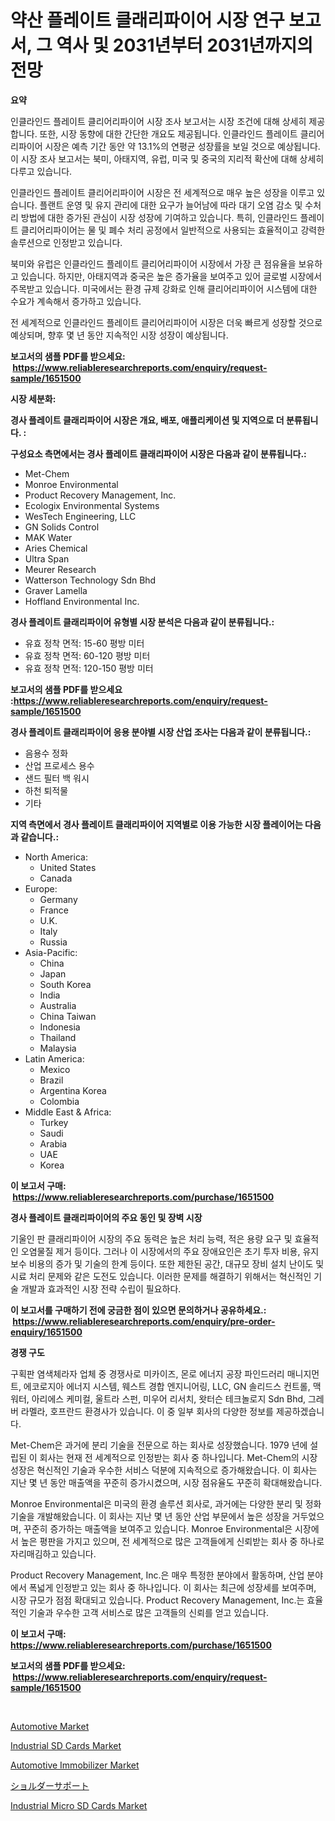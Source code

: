 <p><h1>약산 플레이트 클래리파이어 시장 연구 보고서, 그 역사 및 2031년부터 2031년까지의 전망</h1></p><p><strong>요약</strong></p>
<p><p>인클라인드 플레이트 클리어리파이어 시장 조사 보고서는 시장 조건에 대해 상세히 제공합니다. 또한, 시장 동향에 대한 간단한 개요도 제공됩니다. 인클라인드 플레이트 클리어리파이어 시장은 예측 기간 동안 약 13.1%의 연평균 성장률을 보일 것으로 예상됩니다. 이 시장 조사 보고서는 북미, 아태지역, 유럽, 미국 및 중국의 지리적 확산에 대해 상세히 다루고 있습니다.</p><p>인클라인드 플레이트 클리어리파이어 시장은 전 세계적으로 매우 높은 성장을 이루고 있습니다. 플랜트 운영 및 유지 관리에 대한 요구가 늘어남에 따라 대기 오염 감소 및 수처리 방법에 대한 증가된 관심이 시장 성장에 기여하고 있습니다. 특히, 인클라인드 플레이트 클리어리파이어는 물 및 폐수 처리 공정에서 일반적으로 사용되는 효율적이고 강력한 솔루션으로 인정받고 있습니다.</p><p>북미와 유럽은 인클라인드 플레이트 클리어리파이어 시장에서 가장 큰 점유율을 보유하고 있습니다. 하지만, 아태지역과 중국은 높은 증가율을 보여주고 있어 글로벌 시장에서 주목받고 있습니다. 미국에서는 환경 규제 강화로 인해 클리어리파이어 시스템에 대한 수요가 계속해서 증가하고 있습니다.</p><p>전 세계적으로 인클라인드 플레이트 클리어리파이어 시장은 더욱 빠르게 성장할 것으로 예상되며, 향후 몇 년 동안 지속적인 시장 성장이 예상됩니다.</p></p>
<p><strong>보고서의 샘플 PDF를 받으세요: &nbsp;<a href="https://www.reliableresearchreports.com/enquiry/request-sample/1651500">https://www.reliableresearchreports.com/enquiry/request-sample/1651500</a></strong></p>
<p><strong>시장 세분화:</strong></p>
<p><strong> 경사 플레이트 클래리파이어 시장은 개요, 배포, 애플리케이션 및 지역으로 더 분류됩니다. :</strong></p>
<p><strong>구성요소 측면에서는 경사 플레이트 클래리파이어 시장은 다음과 같이 분류됩니다.:</strong></p>
<p><ul><li>Met-Chem</li><li>Monroe Environmental</li><li>Product Recovery Management, Inc.</li><li>Ecologix Env​​ironmental Systems</li><li>WesTech Engineering, LLC</li><li>GN Solids Control</li><li>MAK Water</li><li>Aries Chemical</li><li>Ultra Span</li><li>Meurer Research</li><li>Watterson Technology Sdn Bhd</li><li>Graver Lamella</li><li>Hoffland Environmental Inc.</li></ul></p>
<p><strong> 경사 플레이트 클래리파이어 유형별 시장 분석은 다음과 같이 분류됩니다.:</strong></p>
<p><ul><li>유효 정착 면적: 15-60 평방 미터</li><li>유효 정착 면적: 60-120 평방 미터</li><li>유효 정착 면적: 120-150 평방 미터</li></ul></p>
<p><strong>보고서의 샘플 PDF를 받으세요 :<a href="https://www.reliableresearchreports.com/enquiry/request-sample/1651500">https://www.reliableresearchreports.com/enquiry/request-sample/1651500</a></strong></p>
<p><strong> 경사 플레이트 클래리파이어 응용 분야별 시장 산업 조사는 다음과 같이 분류됩니다.:</strong></p>
<p><ul><li>음용수 정화</li><li>산업 프로세스 용수</li><li>샌드 필터 백 워시</li><li>하천 퇴적물</li><li>기타</li></ul></p>
<p><strong>지역 측면에서 경사 플레이트 클래리파이어 지역별로 이용 가능한 시장 플레이어는 다음과 같습니다.:</strong></p>
<p><ul>
    <li>
        North America:
        <ul>
            <li>United States</li>
            <li>Canada</li>
        </ul>
    </li>
    <li>
        Europe:
        <ul>
            <li>Germany</li>
            <li>France</li>
            <li>U.K.</li>
            <li>Italy</li>
            <li>Russia</li>
        </ul>
    </li>
    <li>
        Asia-Pacific:
        <ul>
            <li>China</li>
            <li>Japan</li>
            <li>South Korea</li>
            <li>India</li>
            <li>Australia</li>
            <li>China Taiwan</li>
            <li>Indonesia</li>
            <li>Thailand</li>
            <li>Malaysia</li>
        </ul>
    </li>
    <li>
        Latin America:
        <ul>
            <li>Mexico</li>
            <li>Brazil</li>
            <li>Argentina Korea</li>
            <li>Colombia</li>
        </ul>
    </li>
    <li>
        Middle East & Africa:
        <ul>
            <li>Turkey</li>
            <li>Saudi</li>
            <li>Arabia</li>
            <li>UAE</li>
            <li>Korea</li>
        </ul>
    </li>
    </ul></p>
<p><strong>이 보고서 구매: &nbsp;<a href="https://www.reliableresearchreports.com/purchase/1651500">https://www.reliableresearchreports.com/purchase/1651500</a></strong></p>
<p><strong>경사 플레이트 클래리파이어의 주요 동인 및 장벽 시장</strong></p>
<p><p>기울인 판 클래리파이어 시장의 주요 동력은 높은 처리 능력, 적은 용량 요구 및 효율적인 오염물질 제거 등이다. 그러나 이 시장에서의 주요 장애요인은 초기 투자 비용, 유지보수 비용의 증가 및 기술의 한계 등이다. 또한 제한된 공간, 대규모 장비 설치 난이도 및 시료 처리 문제와 같은 도전도 있습니다. 이러한 문제를 해결하기 위해서는 혁신적인 기술 개발과 효과적인 시장 전략 수립이 필요하다.</p></p>
<p><strong>이 보고서를 구매하기 전에 궁금한 점이 있으면 문의하거나 공유하세요.: &nbsp;<a href="https://www.reliableresearchreports.com/enquiry/pre-order-enquiry/1651500">https://www.reliableresearchreports.com/enquiry/pre-order-enquiry/1651500</a></strong></p>
<p><strong>경쟁 구도</strong></p>
<p><p>구획판 염색체라자 업체 중 경쟁사로 미카이즈, 몬로 에너지 공장 파인드러리 매니지먼트, 에코로지아 에너지 시스템, 웨스트 경합 엔지니어링, LLC, GN 솔리드스 컨트롤, 맥 워터, 아리에스 케미컬, 울트라 스펀, 미우어 리서치, 왓터슨 테크놀로지 Sdn Bhd, 그레버 라멜라, 호프란드 환경사가 있습니다. 이 중 일부 회사의 다양한 정보를 제공하겠습니다.</p><p>Met-Chem은 과거에 분리 기술을 전문으로 하는 회사로 성장했습니다. 1979 년에 설립된 이 회사는 현재 전 세계적으로 인정받는 회사 중 하나입니다. Met-Chem의 시장 성장은 혁신적인 기술과 우수한 서비스 덕분에 지속적으로 증가해왔습니다. 이 회사는 지난 몇 년 동안 매출액을 꾸준히 증가시켰으며, 시장 점유율도 꾸준히 확대해왔습니다.</p><p>Monroe Environmental은 미국의 환경 솔루션 회사로, 과거에는 다양한 분리 및 정화 기술을 개발해왔습니다. 이 회사는 지난 몇 년 동안 산업 부문에서 높은 성장을 거두었으며, 꾸준히 증가하는 매출액을 보여주고 있습니다. Monroe Environmental은 시장에서 높은 평판을 가지고 있으며, 전 세계적으로 많은 고객들에게 신뢰받는 회사 중 하나로 자리매김하고 있습니다.</p><p>Product Recovery Management, Inc.은 매우 특정한 분야에서 활동하며, 산업 분야에서 폭넓게 인정받고 있는 회사 중 하나입니다. 이 회사는 최근에 성장세를 보여주며, 시장 규모가 점점 확대되고 있습니다. Product Recovery Management, Inc.는 효율적인 기술과 우수한 고객 서비스로 많은 고객들의 신뢰를 얻고 있습니다.</p></p>
<p><strong>이 보고서 구매: &nbsp; <a href="https://www.reliableresearchreports.com/purchase/1651500">https://www.reliableresearchreports.com/purchase/1651500</a></strong></p>
<p><strong>보고서의 샘플 PDF를 받으세요: &nbsp;<a href="https://www.reliableresearchreports.com/enquiry/request-sample/1651500">https://www.reliableresearchreports.com/enquiry/request-sample/1651500</a></strong><strong></strong></p>
<p>&nbsp;</p>
<p><p><a href="https://issuu.com/reportprime-2/docs/automotive-market-size-2030.pptx">Automotive Market</a></p><p><a href="https://github.com/gulaimolin/Market-Research-Report-List-3/blob/main/industrial-sd-cards-market.md">Industrial SD Cards Market</a></p><p><a href="https://issuu.com/reportprime-2/docs/automotive-immobilizer-market-size-2030.pptx">Automotive Immobilizer Market</a></p><p><a href="https://github.com/DonaldShaw1965/Market-Research-Report-List-1/blob/main/514798911415.md">ショルダーサポート</a></p><p><a href="https://github.com/mauripalmi/Market-Research-Report-List-2/blob/main/industrial-micro-sd-cards-market.md">Industrial Micro SD Cards Market</a></p></p>